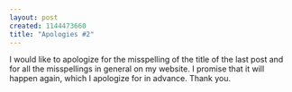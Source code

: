```yaml
--- 
layout: post
created: 1144473660
title: "Apologies #2"
---
```

I would like to apologize for the misspelling of the title of the last post and for all the misspellings in general on my website.  I promise that it will happen again, which I apologize for in advance.  Thank you.
